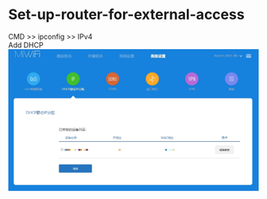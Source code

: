 # Set-up-router-for-external-access  
CMD >> ipconfig >> IPv4  
Add DHCP
![image](https://github.com/YENCHUN-L/Set-up-router-for-external-access/blob/master/image/DHCP.jpg)
